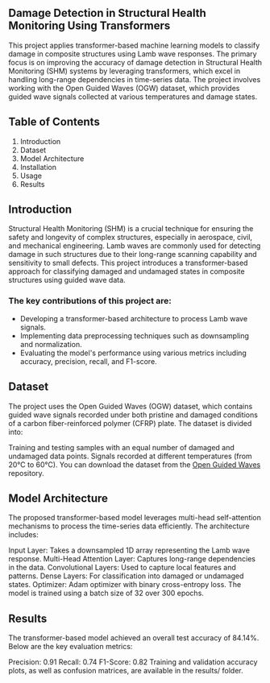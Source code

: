 ## Damage Detection in Structural Health Monitoring Using Transformers ##
This project applies transformer-based machine learning models to classify damage in composite structures using Lamb wave responses. The primary focus is on improving the accuracy of damage detection in Structural Health Monitoring (SHM) systems by leveraging transformers, which excel in handling long-range dependencies in time-series data. The project involves working with the Open Guided Waves (OGW) dataset, which provides guided wave signals collected at various temperatures and damage states.

## Table of Contents ##
1. Introduction
2. Dataset
3. Model Architecture
4. Installation
5. Usage
6. Results

## Introduction ##
Structural Health Monitoring (SHM) is a crucial technique for ensuring the safety and longevity of complex structures, especially in aerospace, civil, and mechanical engineering. Lamb waves are commonly used for detecting damage in such structures due to their long-range scanning capability and sensitivity to small defects. This project introduces a transformer-based approach for classifying damaged and undamaged states in composite structures using guided wave data.

### The key contributions of this project are: ###

- Developing a transformer-based architecture to process Lamb wave signals.
- Implementing data preprocessing techniques such as downsampling and normalization.
- Evaluating the model's performance using various metrics including accuracy, precision, recall, and F1-score.

## Dataset ##
The project uses the Open Guided Waves (OGW) dataset, which contains guided wave signals recorded under both pristine and damaged conditions of a carbon fiber-reinforced polymer (CFRP) plate. The dataset is divided into:

Training and testing samples with an equal number of damaged and undamaged data points.
Signals recorded at different temperatures (from 20°C to 60°C).
You can download the dataset from the [Open Guided Waves](https://openguidedwaves.de/ "OGW#2 dataset") repository.


## Model Architecture ##
The proposed transformer-based model leverages multi-head self-attention mechanisms to process the time-series data efficiently. The architecture includes:

Input Layer: Takes a downsampled 1D array representing the Lamb wave response.
Multi-Head Attention Layer: Captures long-range dependencies in the data.
Convolutional Layers: Used to capture local features and patterns.
Dense Layers: For classification into damaged or undamaged states.
Optimizer: Adam optimizer with binary cross-entropy loss.
The model is trained using a batch size of 32 over 300 epochs.

## Results ##
The transformer-based model achieved an overall test accuracy of 84.14%. Below are the key evaluation metrics:

Precision: 0.91
Recall: 0.74
F1-Score: 0.82
Training and validation accuracy plots, as well as confusion matrices, are available in the results/ folder.